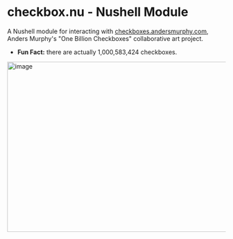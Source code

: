 # checkbox.nu - Nushell Module

A Nushell module for interacting with [checkboxes.andersmurphy.com](https://checkboxes.andersmurphy.com/), Anders Murphy's "One Billion Checkboxes" collaborative art project.

- **Fun Fact:** there are actually 1,000,583,424 checkboxes.

<img width="749" height="393" alt="image" src="https://github.com/user-attachments/assets/6bf13fb2-6839-446b-8339-996f15bd1812" />

